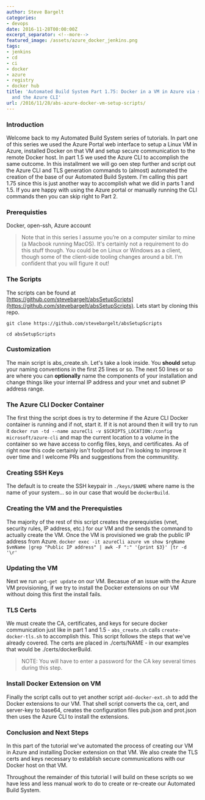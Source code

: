 ```yaml
---
author: Steve Bargelt
categories:
- devops
date: 2016-11-28T00:00:00Z
excerpt_separator: <!--more-->
featured_image: /assets/azure_docker_jenkins.png
tags:
- jenkins
- cd
- ci
- docker
- azure
- registry
- docker hub
title: 'Automated Build System Part 1.75: Docker in a VM in Azure via shell scripts
  and the Azure CLI'
url: /2016/11/28/abs-azure-docker-vm-setup-scripts/
---
```

### Introduction

Welcome back to my Automated Build System series of tutorials. In part one of this series we used the Azure Portal web interface to setup a Linux VM in Azure, installed Docker on that VM and setup secure communication to the remote Docker host. In part 1.5 we used the Azure CLI to accomplish the same outcome. In this installment we will go oen step further and script out the Azure CLI and TLS generation commands to (almost) automated the creation of the base of our Automated Build System. I'm calling this part 1.75 since this is just another way to accomplish what we did in parts 1 and 1.5. If you are happy with using the Azure portal or manually running the CLI commands then you can skip right to Part 2.

<!--more-->

### Prerequisties

Docker, open-ssh, Azure account

>Note that in this series I assume you’re on a computer similar to mine (a Macbook running MacOS). It's certainly not a requirement to do this stuff though. You could be on Linux or Windows as a client, though some of the client-side tooling changes around a bit. I'm confident that you will figure it out!

### The Scripts

The scripts can be found at [https://github.com/stevebargelt/absSetupScripts](https://github.com/stevebargelt/absSetupScripts). Lets start by cloning this repo.

```shell
git clone https://github.com/stevebargelt/absSetupScripts

cd absSetupScripts
```

### Customization

The main script is abs_create.sh. Let's take a look inside. You **should** setup your naming conventions in the first 25 lines or so. The next 50 lines or so are where you can **optionally** name the components of your installation and change things like your internal IP address and your vnet and subnet IP address range.

### The Azure CLI Docker Container

The first thing the script does is try to determine if the Azure CLI Docker container is running and if not, start it. If it is not around then it will try to run it `docker run -td --name azureCli -v $SCRIPTS_LOCATION:/config microsoft/azure-cli` and map the current location to a volume in the container so we have access to config files, keys, and certificates. As of right now this code certainly isn't foolproof but I'm looking to improve it over time and I welcome PRs and suggestions from the communitity. 

### Creating SSH Keys

The default is to create the SSH keypair in `./keys/$NAME` where name is the name of your system... so in our case that would be `dockerBuild`.

### Creating the VM and the Prerequisties

The majority of the rest of this script creates the prerequisties (vnet, security rules, IP address, etc.) for our VM and the sends the command to actually create the VM. Once the VM is provisioned we grab the public IP address from Azure.  `docker exec -it azureCli azure vm show $rgName $vmName |grep "Public IP address" | awk -F ":" '{print $3}' |tr -d '\r'`

### Updating the VM

Next we run `apt-get update` on our VM. Becasue of an issue with the Azure VM provisioning, if we try to install the Docker extensions on our VM without doing this first the install fails.

### TLS Certs

We must create the CA, certificates, and keys for secure docker communication just like in part 1 and 1.5 - `abs_create.sh` calls `create-docker-tls.sh` to accomplish this. This script follows the steps that we've already covered. The certs are placed in ./certs/NAME - in our examples that would be ./certs/dockerBuild.

>NOTE: You will have to enter a password for the CA key several times during this step. 

### Install Docker Extension on VM

Finally the script calls out to yet another script `add-docker-ext.sh` to add the Docker extensions to our VM. That shell script converts the ca, cert, and server-key to base64, creates the configuration files pub.json and prot.json then uses the Azure CLI to install the extensions. 

### Conclusion and Next Steps

In this part of the tutorial we've automated the process of creating our VM in Azure and installing Docker extension on that VM. We also create the TLS certs and keys necessary to establish secure communications with our Docker host on that VM. 

Throughout the remainder of this tutorial I will build on these scripts so we have less and less manual work to do to create or re-create our Automated Build System.
